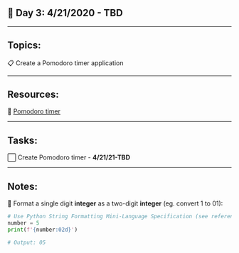 ## :calendar: Day 3: 4/21/2020 - TBD

---

## Topics:

:clipboard: Create a Pomodoro timer application

---

## Resources:

:tomato: [Pomodoro timer](https://en.wikipedia.org/wiki/Pomodoro_Technique)

---

## Tasks:

:white_large_square: Create Pomodoro timer - **4/21/21-TBD**

---

## Notes:

:notebook: Format a single digit **integer** as a two-digit **integer** (eg. convert 1 to  01):

```python
# Use Python String Formatting Mini-Language Specification (see reference above)
number = 5
print(f'{number:02d}')

# Output: 05
```

